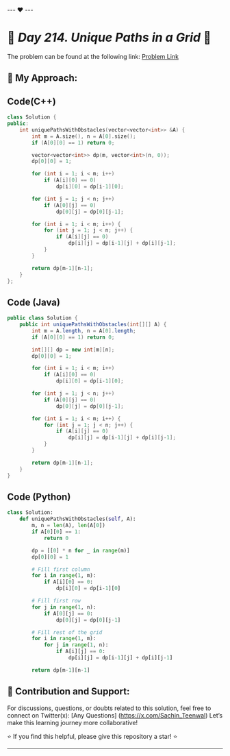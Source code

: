 --- ❤️ ---

# 🚀 _Day 214. Unique Paths in a Grid_ 🧠


The problem can be found at the following link: [Problem Link](https://www.interviewbit.com/problems/unique-paths-in-a-grid/)

## 🎯 **My Approach:**


## Code(C++)
```cpp
class Solution {
public:
    int uniquePathsWithObstacles(vector<vector<int>> &A) {
        int m = A.size(), n = A[0].size();
        if (A[0][0] == 1) return 0;

        vector<vector<int>> dp(m, vector<int>(n, 0));
        dp[0][0] = 1;

        for (int i = 1; i < m; i++)
            if (A[i][0] == 0)
                dp[i][0] = dp[i-1][0];

        for (int j = 1; j < n; j++)
            if (A[0][j] == 0)
                dp[0][j] = dp[0][j-1];

        for (int i = 1; i < m; i++) {
            for (int j = 1; j < n; j++) {
                if (A[i][j] == 0)
                    dp[i][j] = dp[i-1][j] + dp[i][j-1];
            }
        }

        return dp[m-1][n-1];
    }
};

```

## Code (Java)

```java
public class Solution {
    public int uniquePathsWithObstacles(int[][] A) {
        int m = A.length, n = A[0].length;
        if (A[0][0] == 1) return 0;

        int[][] dp = new int[m][n];
        dp[0][0] = 1;

        for (int i = 1; i < m; i++)
            if (A[i][0] == 0)
                dp[i][0] = dp[i-1][0];

        for (int j = 1; j < n; j++)
            if (A[0][j] == 0)
                dp[0][j] = dp[0][j-1];

        for (int i = 1; i < m; i++) {
            for (int j = 1; j < n; j++) {
                if (A[i][j] == 0)
                    dp[i][j] = dp[i-1][j] + dp[i][j-1];
            }
        }

        return dp[m-1][n-1];
    }
}

```

## Code (Python)

```python
class Solution:
    def uniquePathsWithObstacles(self, A):
        m, n = len(A), len(A[0])
        if A[0][0] == 1:
            return 0

        dp = [[0] * n for _ in range(m)]
        dp[0][0] = 1

        # Fill first column
        for i in range(1, m):
            if A[i][0] == 0:
                dp[i][0] = dp[i-1][0]

        # Fill first row
        for j in range(1, n):
            if A[0][j] == 0:
                dp[0][j] = dp[0][j-1]

        # Fill rest of the grid
        for i in range(1, m):
            for j in range(1, n):
                if A[i][j] == 0:
                    dp[i][j] = dp[i-1][j] + dp[i][j-1]

        return dp[m-1][n-1]

```



## 🎯 **Contribution and Support:**

For discussions, questions, or doubts related to this solution, feel free to connect on Twitter(x): [Any Questions] (https://x.com/Sachin_Teenwal) Let’s make this learning journey more collaborative!

⭐ If you find this helpful, please give this repository a star! ⭐

---
